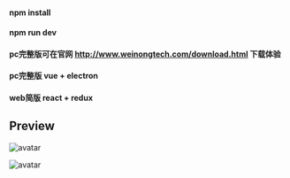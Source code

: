 #### npm install
#### npm run dev

#### pc完整版可在官网 http://www.weinongtech.com/download.html 下载体验
#### pc完整版 vue + electron
#### web简版 react + redux

## Preview

![avatar](http://jhmcimg.weinongtech.com/1544258656813/109715/react-chat-web-preview2.png)

![avatar](http://jhmcimg.weinongtech.com/1544258990321/110123/react-chat-web-preview2.png)
